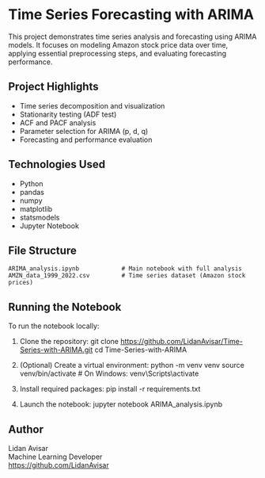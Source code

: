 # Time Series Forecasting with ARIMA

This project demonstrates time series analysis and forecasting using ARIMA models. It focuses on modeling Amazon stock price data over time, applying essential preprocessing steps, and evaluating forecasting performance.

## Project Highlights

- Time series decomposition and visualization
- Stationarity testing (ADF test)
- ACF and PACF analysis
- Parameter selection for ARIMA (p, d, q)
- Forecasting and performance evaluation

## Technologies Used

- Python
- pandas
- numpy
- matplotlib
- statsmodels
- Jupyter Notebook

## File Structure

```
ARIMA_analysis.ipynb            # Main notebook with full analysis
AMZN_data_1999_2022.csv         # Time series dataset (Amazon stock prices)
```

## Running the Notebook

To run the notebook locally:

1. Clone the repository:
   git clone https://github.com/LidanAvisar/Time-Series-with-ARIMA.git
   cd Time-Series-with-ARIMA

2. (Optional) Create a virtual environment:
   python -m venv venv
   source venv/bin/activate  # On Windows: venv\Scripts\activate

3. Install required packages:
   pip install -r requirements.txt

4. Launch the notebook:
   jupyter notebook ARIMA_analysis.ipynb

## Author

Lidan Avisar  
Machine Learning Developer  
https://github.com/LidanAvisar
